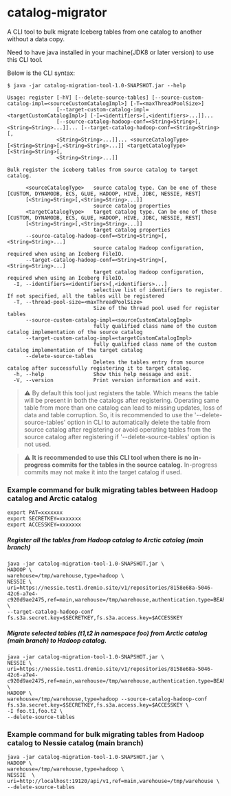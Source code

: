 # catalog-migrator
A CLI tool to bulk migrate Iceberg tables from one catalog to another without a data copy.

Need to have java installed in your machine(JDK8 or later version) to use this CLI tool.

Below is the CLI syntax:
```
$ java -jar catalog-migration-tool-1.0-SNAPSHOT.jar --help                 

Usage: register [-hV] [--delete-source-tables] [--source-custom-catalog-impl=<sourceCustomCatalogImpl>] [-T=<maxThreadPoolSize>]
                [--target-custom-catalog-impl=<targetCustomCatalogImpl>] [-I=<identifiers>[,<identifiers>...]]...
                [--source-catalog-hadoop-conf=<String=String>[,<String=String>...]]... [--target-catalog-hadoop-conf=<String=String>[,
                <String=String>...]]... <sourceCatalogType> [<String=String>[,<String=String>...]] <targetCatalogType> [<String=String>[,
                <String=String>...]]

Bulk register the iceberg tables from source catalog to target catalog.

      <sourceCatalogType>   source catalog type. Can be one of these [CUSTOM, DYNAMODB, ECS, GLUE, HADOOP, HIVE, JDBC, NESSIE, REST]
      [<String=String>[,<String=String>...]]
                            source catalog properties
      <targetCatalogType>   target catalog type. Can be one of these [CUSTOM, DYNAMODB, ECS, GLUE, HADOOP, HIVE, JDBC, NESSIE, REST]
      [<String=String>[,<String=String>...]]
                            target catalog properties
      --source-catalog-hadoop-conf=<String=String>[,<String=String>...]
                            source catalog Hadoop configuration, required when using an Iceberg FileIO.
      --target-catalog-hadoop-conf=<String=String>[,<String=String>...]
                            target catalog Hadoop configuration, required when using an Iceberg FileIO.
  -I, --identifiers=<identifiers>[,<identifiers>...]
                            selective list of identifiers to register. If not specified, all the tables will be registered
  -T, --thread-pool-size=<maxThreadPoolSize>
                            Size of the thread pool used for register tables
      --source-custom-catalog-impl=<sourceCustomCatalogImpl>
                            fully qualified class name of the custom catalog implementation of the source catalog
      --target-custom-catalog-impl=<targetCustomCatalogImpl>
                            fully qualified class name of the custom catalog implementation of the target catalog
      --delete-source-tables
                            Deletes the tables entry from source catalog after successfully registering it to target catalog.
  -h, --help                Show this help message and exit.
  -V, --version             Print version information and exit.
```

> :warning: By default this tool just registers the table. 
Which means the table will be present in both the catalogs after registering.
Operating same table from more than one catalog can lead to missing updates, loss of data and table corruption. 
So, it is recommended to use the '--delete-source-tables' option in CLI to automatically delete the table from source catalog after registering 
or avoid operating tables from the source catalog after registering if '--delete-source-tables' option is not used.

> :warning: **It is recommended to use this CLI tool when there is no in-progress commits for the tables in the source catalog.**
In-progress commits may not make it into the target catalog if used.

### Example command for bulk migrating tables between Hadoop catalog and Arctic catalog

```shell
export PAT=xxxxxxx
export SECRETKEY=xxxxxxx
export ACCESSKEY=xxxxxxx
```

##### Register all the tables from Hadoop catalog to Arctic catalog (main branch)

```shell
java -jar catalog-migration-tool-1.0-SNAPSHOT.jar \
HADOOP \
warehouse=/tmp/warehouse,type=hadoop \
NESSIE \
uri=https://nessie.test1.dremio.site/v1/repositories/8158e68a-5046-42c6-a7e4-c920d9ae2475,ref=main,warehouse=/tmp/warehouse,authentication.type=BEARER,authentication.token=$PAT \
--target-catalog-hadoop-conf fs.s3a.secret.key=$SECRETKEY,fs.s3a.access.key=$ACCESSKEY
```

##### Migrate selected tables (t1,t2 in namespace foo) from Arctic catalog (main branch) to Hadoop catalog.
```shell
java -jar catalog-migration-tool-1.0-SNAPSHOT.jar \
NESSIE \
uri=https://nessie.test1.dremio.site/v1/repositories/8158e68a-5046-42c6-a7e4-c920d9ae2475,ref=main,warehouse=/tmp/warehouse,authentication.type=BEARER,authentication.token=$PAT \
HADOOP \
warehouse=/tmp/warehouse,type=hadoop --source-catalog-hadoop-conf fs.s3a.secret.key=$SECRETKEY,fs.s3a.access.key=$ACCESSKEY \
-I foo.t1,foo.t2 \
--delete-source-tables
```

### Example command for bulk migrating tables from Hadoop catalog to Nessie catalog (main branch)
```shell
java -jar catalog-migration-tool-1.0-SNAPSHOT.jar \
HADOOP \
warehouse=/tmp/warehouse,type=hadoop \
NESSIE  \
uri=http://localhost:19120/api/v1,ref=main,warehouse=/tmp/warehouse \
--delete-source-tables
```
